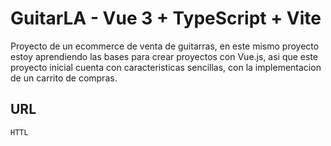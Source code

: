 # GuitarLA - Vue 3 + TypeScript + Vite
Proyecto de un ecommerce de venta de guitarras, en este mismo proyecto estoy aprendiendo las bases para crear proyectos con Vue.js, asi que este proyecto inicial cuenta con caracteristicas sencillas, con la implementacion de un carrito de compras.

## URL

```
HTTL
```


